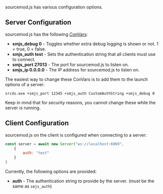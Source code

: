 sourcemod.js has various configuration options.

## Server Configuration

sourcemod.js has the following [ConVars](https://developer.valvesoftware.com/wiki/Developer_Console#Commands_and_variables):

- **smjs_debug 0** - Toggles whether extra debug logging is shown or not. 1 = true, 0 = false.
- **smjs_auth test** - Sets the authentication string that all clients must use to connect.
- **smjs_port 27013** - The port for sourcemod.js to listen on.
- **smjs_ip 0.0.0.0** - The IP address for sourcemod.js to listen on. 

The easiest way to change these ConVars is to add them to the launch options of a server:
```
srcds.exe +smjs_port 12345 +smjs_auth CustomAuthString +smjs_debug 0
```

Keep in mind that for security reasons, you cannot change these while the server is running.

## Client Configuration

sourcemod.js on the client is configured when connecting to a server:

```js
const server = await new Server("ws://localhost:6969",
	{
		auth: "test"
	}
)
```

Currently, the following options are provided:

- **auth** - The authentication string to provide by the server. (must be the same as `smjs_auth`)
